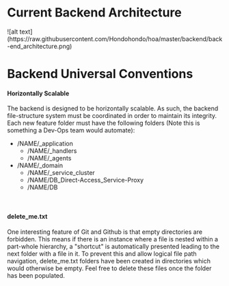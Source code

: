 # Current Backend Architecture
<p>
![alt text](https://raw.githubusercontent.com/Hondohondo/hoa/master/backend/back-end_architecture.png)
</p>

# Backend Universal Conventions

<h4>Horizontally Scalable</h4>
<p>The backend is designed to be horizontally scalable. As such, the backend file-structure system must be coordinated in order to maintain its integrity. Each new feature folder must have the following folders (Note this is something a Dev-Ops team would automate):</p>
  <ul>
    <li>
      /NAME/_application
      <ul>
        <li>/NAME/_handlers</li>
        <li>/NAME/_agents</li>
      </ul>
    </li>
    <li>
      /NAME/_domain
      <ul>
        <li>/NAME/_service_cluster</li>
        <li>/NAME/DB_Direct-Access_Service-Proxy</li>
        <li>/NAME/DB</li>
      </ul>
    </li>
  </ul>
</br>
<h4>delete_me.txt</h4>
<p>One interesting feature of Git and Github is that empty directories are forbidden. This means if there is an instance where a file is nested within a part-whole hierarchy, a "shortcut" is automatically presented leading to the next folder with a file in it. To prevent this and allow logical file path navigation, delete_me.txt folders have been created in directories which would otherwise be empty. Feel free to delete these files once the folder has been populated.</p>

